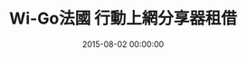 ---
layout: product
title:  "Wi-Go法國 行動上網分享器租借"
date:   2015-08-02 00:00:00
permalink: /product/france.html
categories: 歐洲
machinename: "法國上網分享器"
nickname: "法國"
useCountry: "法國"
price:     "299元"
origPrice: "299元"
serviceId: "5"
datalimit: "流量無上限"
datalimitExplain: "每日使用400MB後降速至2G速度吃到飽"
fup: "為了維護網路連線品質及公平使用原則，世界各國的電信公司有時會針對短時間內使用極大網路流量的顧客進行流量管制，可能導致無法上網或上網速度變慢。建議不要觀看影音檔、網路電視、視訊、線上遊戲....等等，並關掉3C產品的自動更新功能與雲端硬碟傳送資料功能。萬一發生了此類限制情況，這段時間的使用費仍需由客戶自行負擔。"


imageBig:  "/images/v2/country/france/france-big-2.jpg"
imageMachine: "//cdn.wi-go.com.tw/images/v2/country/france/france-m.png"
image: "//cdn.wi-go.com.tw/images/v2/country/france/france.jpg"
countryFlag: "/images/v2/flags/flat/32/France.png"

say: "無論是漫步在香榭麗舍大道，或是爬上凱旋門看巴黎最漂亮的市景，法國上網無限分享無限精彩。"

references:
    - text: "※1 使用時間會因環境與電波及上網人數不同而調整。本機型約可使用8小時，建議搭配行動電源使用。"
    - text: "※2 公平使用政策：每日使用400MB之後電信商將降速至128kbps至當日23:59，無流量使用上限。為避免影響上網體驗，建議晚上關機充電，並關閉自動下載以及同步軟體。"
    - text: "※3 歐洲電信網路架設不如台灣基地台綿密，在小城鎮或是室內仍有可能有收訊死角，訊號強弱仍看當地現場狀況為主。"

slogan:
    - title: "便宜革命！"
      comment: "誰說便宜不能有好貨，每天只要299元，可5台裝置共用，朋友分享超級划算！"
    - title: "收訊最好！"
      comment: "法國最大Orange電信，收訊第一！"
    - title: "無附加費！"
      comment: "無流量限制，不會因為流量到達而斷線的困擾！(請參閱下方公平使用政策)"
    - title: "絕對高速！"
      comment: "本公司2015年出產網卡，法國高速上網不用煩惱！"
    - title: "超多功能！"
      comment: "內建USB充電裝置，緊急時可做為行動電源使用！"
---
